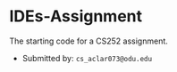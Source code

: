 # IDEs-Assignment

The starting code for a CS252 assignment.

* Submitted by: `cs_aclar073@odu.edu`

